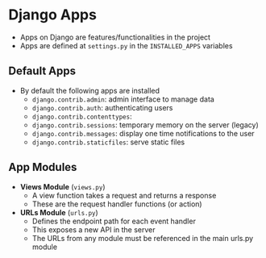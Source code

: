 # Django Apps

- Apps on Django are features/functionalities in the project
- Apps are defined at `settings.py` in the `INSTALLED_APPS` variables

## Default Apps

- By default the following apps are installed
  - `django.contrib.admin`: admin interface to manage data
  - `django.contrib.auth`: authenticating users
  - `django.contrib.contenttypes`:
  - `django.contrib.sessions`: temporary memory on the server (legacy)
  - `django.contrib.messages`: display one time notifications to the user
  - `django.contrib.staticfiles`: serve static files

## App Modules

- **Views Module** (`views.py`)
  - A view function takes a request and returns a response
  - These are the request handler functions (or action)
- **URLs Module** (`urls.py`)
  - Defines the endpoint path for each event handler
  - This exposes a new API in the server
  - The URLs from any module must be referenced in the main urls.py module
